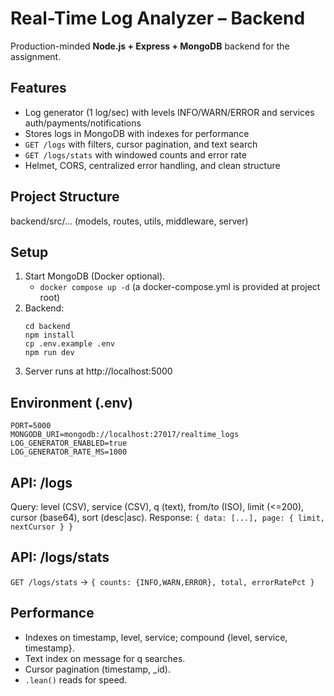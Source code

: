 # Real-Time Log Analyzer – Backend

Production-minded **Node.js + Express + MongoDB** backend for the assignment.

## Features
- Log generator (1 log/sec) with levels INFO/WARN/ERROR and services auth/payments/notifications
- Stores logs in MongoDB with indexes for performance
- `GET /logs` with filters, cursor pagination, and text search
- `GET /logs/stats` with windowed counts and error rate
- Helmet, CORS, centralized error handling, and clean structure

## Project Structure
backend/src/... (models, routes, utils, middleware, server)

## Setup
1) Start MongoDB (Docker optional).
   - `docker compose up -d` (a docker-compose.yml is provided at project root)
2) Backend:
   ```
   cd backend
   npm install
   cp .env.example .env
   npm run dev
   ```
3) Server runs at http://localhost:5000

## Environment (.env)
```
PORT=5000
MONGODB_URI=mongodb://localhost:27017/realtime_logs
LOG_GENERATOR_ENABLED=true
LOG_GENERATOR_RATE_MS=1000
```

## API: /logs
Query: level (CSV), service (CSV), q (text), from/to (ISO), limit (<=200), cursor (base64), sort (desc|asc).
Response: `{ data: [...], page: { limit, nextCursor } }`

## API: /logs/stats
`GET /logs/stats` → `{ counts: {INFO,WARN,ERROR}, total, errorRatePct }`

## Performance
- Indexes on timestamp, level, service; compound {level, service, timestamp}.
- Text index on message for q searches.
- Cursor pagination (timestamp, _id).
- `.lean()` reads for speed.
